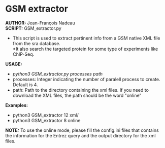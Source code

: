 # GSM extractor<br>
**AUTHOR:** Jean-François Nadeau<br>
**SCRIPT:** GSM_extractor.py<br>
  * This script is used to extract pertinent info from a GSM native XML file from the sra database.<br>
  *It also search the targeted protein for some type of experiments like ChIP-Seq.<br>

**USAGE:**<br>
  * *python3 GSM_extractor.py processes path*<br>
  * processes: Integer indicating the number of paralell process to create. Default is 4.<br>
  * path: Path to the directory containing the xml files. If you need to download the XML files, the path should be the word "online"<br>

**Examples:**<br>
  * python3 GSM_extractor 12 xml/<br>
  * python3 GSM_extractor 8 online<br>

**NOTE:** To use the online mode, please fill the config.ini files that contains the information for the Entrez query and the output directory for the xml files.<br>
